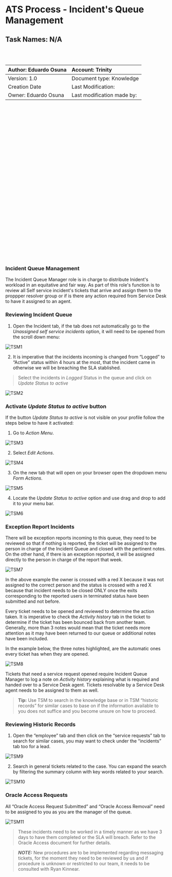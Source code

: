 # ATS Process - Incident's Queue Management
## Task Names: N/A

<br></br>

| Author: Eduardo Osuna|  Account: Trinity         |
|:-------------------- |:--------------------------|
| Version: 1.0         | Document type: Knowledge  |
| Creation  Date       | Last Modification:        |
| Owner: Eduardo Osuna | Last modification made by:|

<br></br>
<br></br>
<br></br>
<br></br>
<br></br>
<br></br>
<br></br>
<br></br>
<br></br>
<br></br>
<br></br>
<br></br>
<br></br>
<br></br>


### Incident Queue Management

The Incident Queue Manager role is in charge to distribute Inident's workload in an equitative and fair way. As part of this role's function is to review all Self service incident's tickets that arrive and assign them to the proppper resolver group or if is there any action required from Service Desk to have it assigned to an agent.

### Reviewing Incident Queue

1. Open the Incident tab, if the tab does not automatically go to the *Unassigned self service incidents* option, it will need to be opened from the scroll down menu:

![TSM1](TSM1.PNG)

2. It is imperative that the incidents incoming is changed from “Logged” to “Active” status within 4 hours at the most, that the incident came in otherwise we will be breaching the SLA stablished.

> Select the incidents in *Logged* Status in the queue and click on *Update Status to active* 

![TSM2](TSM2.png)

### Activate *Update Status to active* button

If the button *Update Status to active* is not visible on your profile follow the steps below to have it activated:

1. Go to *Action Menu*.

![TSM3](TSM3.png)

2. Select *Edit Actions*.

![TSM4](TSM4.png)

3. On the new tab that will open on your browser open the dropdown menu *Form Actions*. 

![TSM5](TSM5.png)

4. Locate the *Update Status to active* option and use drag and drop to add it to your menu bar.

![TSM6](TSM6.png)

### Exception Report Incidents

There will be exception reports incoming to this queue, they need to be reviewed so that if nothing is reported, the ticket will be assigned to the person in charge of the Incident Queue and closed with the pertinent notes. On the other hand, if there is an exception reported, it will be assigned directly to the person in charge of the report that week.

![TSM7](TSM7.png)

In the above example the owner is crossed with a red X because it was not assigned to the correct person and the status is crossed with a red X because that incident needs to be closed ONLY once the exits corresponding to the reported users in terminated status have been submitted and not before.


Every ticket needs to be opened and reviewed to determine the action taken. It is imperative to check the *Activity history* tab in the ticket to determine if the ticket has been bounced back from another team. Generally, more than 3 notes would mean that the ticket needs more attention as it may have been returned to our queue or additional notes have been included.

In the example below, the three notes highlighted, are the automatic ones every ticket has when they are opened.

![TSM8](TSM8.png)

Tickets that need a service request opened require Incident Queue Manager to log a note on *Activity history* explaining what is required and handed over to a Service Desk agent. 
Tickets resolvable by a Service Desk agent needs to be assigned to them as well.

> **Tip:** Use TSM to search in the knowledge base or in TSM “historic records” for similar cases to base on if the information available to you does not suffice and you become unsure on how to proceed.

### Reviewing Historic Records

1. Open the “employee” tab and then click on the “service requests” tab to search for similar cases, you may want to check under the “incidents” tab too for a lead.

![TSM9](TSM9.png)

2. Search in general tickets related to the case. You can expand the search by filtering the summary column with key words related to your search.

![TSM10](TSM10.png)

### Oracle Access Requests

All “Oracle Access Request Submitted” and “Oracle Access Removal” need to be assigned to you as you are the manager of the queue.

![TSM11](TSM11.png)

> These incidents need to be worked in a timely manner as we have 3 days to have them completed or the SLA will breach. Refer to the Oracle Access document for further details.

> ***NOTE:*** New procedures are to be implemented regarding messaging tickets, for the moment they need to be reviewed by us and if procedure is unknown or restricted to our team, it needs to be consulted with Ryan Kinnear.



